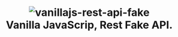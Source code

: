 <h1 align="center">
       <img alt="vanillajs-rest-api-fake" src="https://github.com/carlosgustavo/css-site-register-boxmodal/blob/master/images/guto.js.png?raw=true" />
    <br>
Vanilla JavaScrip, Rest Fake API.
</h1>

